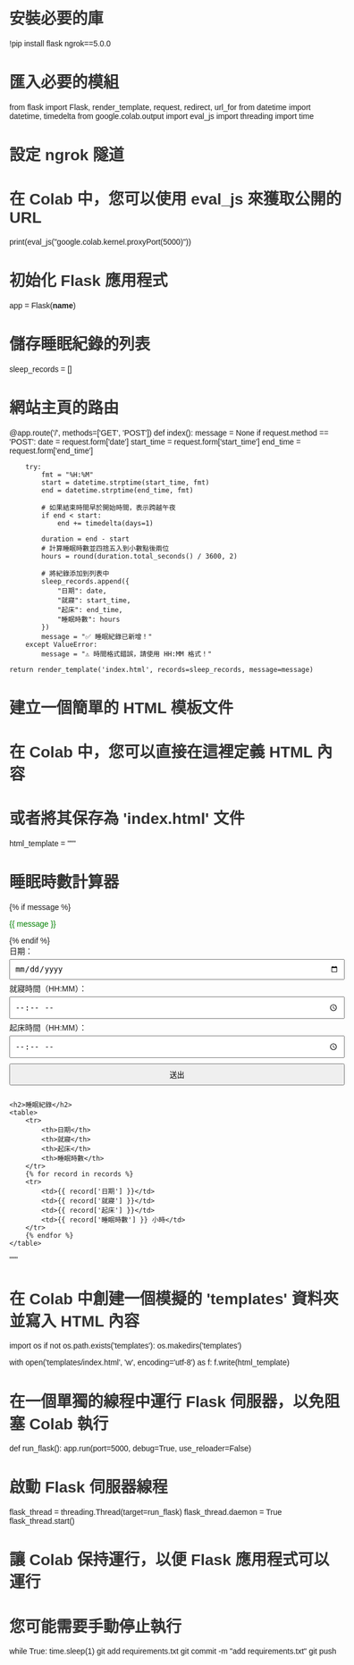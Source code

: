 # 安裝必要的庫
!pip install flask ngrok==5.0.0

# 匯入必要的模組
from flask import Flask, render_template, request, redirect, url_for
from datetime import datetime, timedelta
from google.colab.output import eval_js
import threading
import time

# 設定 ngrok 隧道
# 在 Colab 中，您可以使用 eval_js 來獲取公開的 URL
print(eval_js("google.colab.kernel.proxyPort(5000)"))

# 初始化 Flask 應用程式
app = Flask(__name__)

# 儲存睡眠紀錄的列表
sleep_records = []

# 網站主頁的路由
@app.route('/', methods=['GET', 'POST'])
def index():
    message = None
    if request.method == 'POST':
        date = request.form['date']
        start_time = request.form['start_time']
        end_time = request.form['end_time']

        try:
            fmt = "%H:%M"
            start = datetime.strptime(start_time, fmt)
            end = datetime.strptime(end_time, fmt)

            # 如果結束時間早於開始時間，表示跨越午夜
            if end < start:
                end += timedelta(days=1)

            duration = end - start
            # 計算睡眠時數並四捨五入到小數點後兩位
            hours = round(duration.total_seconds() / 3600, 2)

            # 將紀錄添加到列表中
            sleep_records.append({
                "日期": date,
                "就寢": start_time,
                "起床": end_time,
                "睡眠時數": hours
            })
            message = "✅ 睡眠紀錄已新增！"
        except ValueError:
            message = "⚠️ 時間格式錯誤，請使用 HH:MM 格式！"

    return render_template('index.html', records=sleep_records, message=message)

# 建立一個簡單的 HTML 模板文件
# 在 Colab 中，您可以直接在這裡定義 HTML 內容
# 或者將其保存為 'index.html' 文件
html_template = """
<!DOCTYPE html>
<html lang="zh-Hant">
<head>
    <meta charset="UTF-8">
    <title>睡眠時數計算器</title>
    <style>
        body { font-family: Arial; max-width: 600px; margin: auto; padding: 20px; }
        h1 { color: #333; }
        form { margin-bottom: 20px; }
        input, button { padding: 8px; margin: 5px 0; width: 100%; }
        .message { color: green; }
        .error { color: red; }
        table { width: 100%; border-collapse: collapse; margin-top: 20px; }
        th, td { border: 1px solid #ccc; padding: 8px; text-align: center; }
    </style>
</head>
<body>
    <h1>睡眠時數計算器</h1>
    {% if message %}
        <p class="{{ 'error' if '⚠️' in message else 'message' }}">{{ message }}</p>
    {% endif %}
    <form method="post">
        <label>日期：<input type="date" name="date" required></label><br>
        <label>就寢時間（HH:MM）：<input type="time" name="start_time" required></label><br>
        <label>起床時間（HH:MM）：<input type="time" name="end_time" required></label><br>
        <button type="submit">送出</button>
    </form>

    <h2>睡眠紀錄</h2>
    <table>
        <tr>
            <th>日期</th>
            <th>就寢</th>
            <th>起床</th>
            <th>睡眠時數</th>
        </tr>
        {% for record in records %}
        <tr>
            <td>{{ record['日期'] }}</td>
            <td>{{ record['就寢'] }}</td>
            <td>{{ record['起床'] }}</td>
            <td>{{ record['睡眠時數'] }} 小時</td>
        </tr>
        {% endfor %}
    </table>
</body>
</html>
"""

# 在 Colab 中創建一個模擬的 'templates' 資料夾並寫入 HTML 內容
import os
if not os.path.exists('templates'):
    os.makedirs('templates')

with open('templates/index.html', 'w', encoding='utf-8') as f:
    f.write(html_template)

# 在一個單獨的線程中運行 Flask 伺服器，以免阻塞 Colab 執行
def run_flask():
    app.run(port=5000, debug=True, use_reloader=False)

# 啟動 Flask 伺服器線程
flask_thread = threading.Thread(target=run_flask)
flask_thread.daemon = True
flask_thread.start()

# 讓 Colab 保持運行，以便 Flask 應用程式可以運行
# 您可能需要手動停止執行
while True:
    time.sleep(1)
git add requirements.txt
git commit -m "add requirements.txt"
git push
